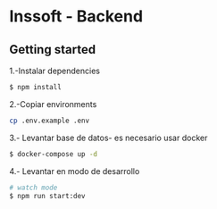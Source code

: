 # Inssoft - Backend

## Getting started

1.-Instalar dependencies

```sh
$ npm install
```

2.-Copiar environments

```sh
cp .env.example .env
```

3.- Levantar base de datos- es necesario usar docker

```sh
$ docker-compose up -d
```

4.- Levantar en modo de desarrollo

```sh
# watch mode
$ npm run start:dev
```
